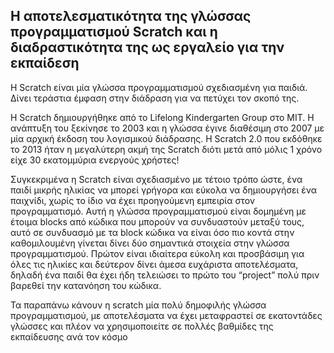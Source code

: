 ## Η αποτελεσματικότητα της γλώσσας προγραμματισμού Scratch και η διαδραστικότητα της ως εργαλείο για την εκπαίδεση


Η Scratch είναι μία γλώσσα προγραμματισμού σχεδιασμένη για παιδιά. Δίνει τεράστια έμφαση στην διάδραση για να πετύχει τον σκοπό της.

Η Scratch δημιουργήθηκε από το Lifelong Kindergarten Group στο MIT. Η ανάπτυξη του ξεκίνησε το 2003 και η γλώσσα έγινε διαθέσιμη στο 2007 με μία αρχική έκδοση του λογισμικού διάδρασης. Η Scratch 2.0 που εκδόθηκε το 2013 ήταν η μεγαλύτερη ακμή της Scratch διότι μετά από μόλις 1 χρόνο είχε 30 εκατομμύρια ενεργούς χρήστες!

Συγκεκριμένα η Scratch είναι σχεδιασμένο με τέτοιο τρόπο ώστε, ένα παιδί μικρής ηλικίας να μπορεί γρήγορα και εύκολα να δημιουργήσει ένα παιχνίδι, χωρίς το ίδιο να έχει προηγούμενη εμπειρία στον προγραμματισμό. Αυτή η γλώσσα προγραμματισμού είναι δομημένη με έτοιμα blocks από κώδικα που μπορούν να συνδυαστούν μεταξύ τους, αυτό σε συνδυασμό με τα block κώδικα να είναι όσο πιο κοντά στην καθομιλουμένη γίνεται δίνει δύο σημαντικά στοιχεία στην γλώσσα προγραμματισμού. Πρώτον είναι ιδιαίτερα εύκολη και προσβάσιμη για όλες τις ηλικίες και δεύτερον δίνει άμεσα ευχάριστα αποτελέσματα, δηλαδή ένα παιδί θα έχει ήδη τελειώσει το πρώτο του “project” πολύ πριν βαρεθεί την κατανόηση του κώδικα. 

Τα παραπάνω κάνουν η scratch μία πολύ δημοφιλής γλώσσα προγραμματισμού, με αποτελέσματα να έχει μεταφραστεί σε εκατοντάδες γλώσσες και πλέον να χρησιμοποιείτε σε πολλές βαθμίδες της εκπαίδευσης ανά τον κόσμο
